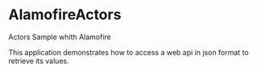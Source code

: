 # AlamofireActors
Actors Sample whith Alamofire

This application demonstrates how to access a web api in json format to retrieve its values.
